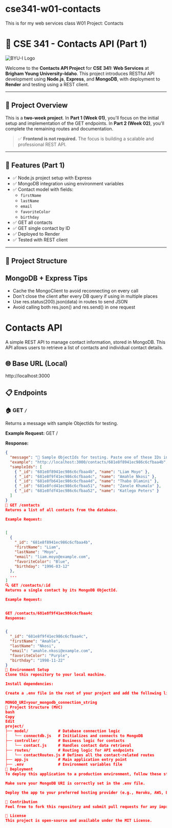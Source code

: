 # cse341-w01-contacts
This is for my web services class W01 Project: Contacts 

# 📇 CSE 341 - Contacts API (Part 1)

![BYU-I Logo](https://www.byui.edu/images/service-sites/logo.png)

Welcome to the **Contacts API Project** for **CSE 341: Web Services** at **Brigham Young University–Idaho**. This project introduces RESTful API development using **Node.js**, **Express**, and **MongoDB**, with deployment to **Render** and testing using a REST client.

---

## 📌 Project Overview

This is a **two-week project**. In **Part 1 (Week 01)**, you'll focus on the initial setup and implementation of the GET endpoints. In **Part 2 (Week 02)**, you'll complete the remaining routes and documentation.

> ✅ **Frontend is not required.** The focus is building a scalable and professional REST API.

---

## 🧩 Features (Part 1)

- ✅ Node.js project setup with Express
- ✅ MongoDB integration using environment variables
- ✅ Contact model with fields:
  - `firstName`
  - `lastName`
  - `email`
  - `favoriteColor`
  - `birthday`
- ✅ GET all contacts
- ✅ GET single contact by ID
- ✅ Deployed to Render
- ✅ Tested with REST client

---

## 📁 Project Structure

## MongoDB + Express Tips

- Cache the MongoClient to avoid reconnecting on every call
- Don't close the client after every DB query if using in multiple places
- Use res.status(200).json(data) in routes to send JSON
- Avoid calling both res.json() and res.send() in one request




# Contacts API

A simple REST API to manage contact information, stored in MongoDB. This API allows users to retrieve a list of contacts and individual contact details.

## 🌐 Base URL (Local)
http://localhost:3000



## 📋 Endpoints

### 🏠 GET `/`
Returns a message with sample ObjectIds for testing.

**Example Request:**
GET /


**Response:**
```json
{
  "message": "🧪 Sample ObjectIds for testing. Paste one of these IDs into the URL like /contacts/:id to fetch a specific contact.",
  "example": "http://localhost:3000/contacts/681e8f8941ec986c6cfbaa4b",
  "sampleIds": [
    { "_id": "681e8f8941ec986c6cfbaa4b", "name": "Liam Moyo" },
    { "_id": "681e8f9f41ec986c6cfbaa4c", "name": "Amahle Nkosi" },
    { "_id": "681e8fb641ec986c6cfbaa4d", "name": "Thabo Dlamini" },
    { "_id": "681e8fcd41ec986c6cfbaa51", "name": "Zanele Khumalo" },
    { "_id": "681e8fdf41ec986c6cfbaa52", "name": "Katlego Peters" }
  ]
}
📂 GET /contacts
Returns a list of all contacts from the database.

Example Request:


[
  {
    "_id": "681e8f8941ec986c6cfbaa4b",
    "firstName": "Liam",
    "lastName": "Moyo",
    "email": "liam.moyo@example.com",
    "favoriteColor": "Blue",
    "birthday": "1996-03-12"
  },
  ...
]
🔍 GET /contacts/:id
Returns a single contact by its MongoDB ObjectId.

Example Request:


GET /contacts/681e8f9f41ec986c6cfbaa4c
Response:


{
  "_id": "681e8f9f41ec986c6cfbaa4c",
  "firstName": "Amahle",
  "lastName": "Nkosi",
  "email": "amahle.nkosi@example.com",
  "favoriteColor": "Purple",
  "birthday": "1998-11-22"
}
🔐 Environment Setup
Clone this repository to your local machine.

Install dependencies:

Create a .env file in the root of your project and add the following line to store your MongoDB URI:

MONGO_URI=your_mongodb_connection_string
📁 Project Structure (MVC)
bash
Copy
Edit
project/
├── model/             # Database connection logic
│   └── connectdb.js   # Initializes and connects to MongoDB
├── controller/        # Business logic for contacts
│   └── contact.js     # Handles contact data retrieval
├── routes/            # Routing logic for API endpoints
│   └── contactRoutes.js # Defines all the contact-related routes
├── app.js             # Main application entry point
├── .env               # Environment variables file
🚀 Deployment
To deploy this application to a production environment, follow these steps:

Make sure your MongoDB URI is correctly set in the .env file.

Deploy the app to your preferred hosting provider (e.g., Heroku, AWS, DigitalOcean, etc.).

💬 Contribution
Feel free to fork this repository and submit pull requests for any improvements or bug fixes!

📝 License
This project is open-source and available under the MIT License.









